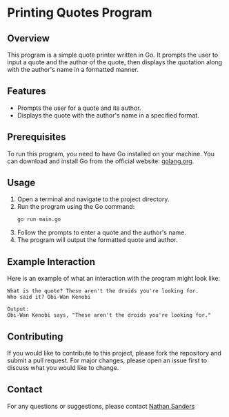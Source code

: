 # Printing Quotes Program

## Overview

This program is a simple quote printer written in Go. It prompts the user to input a quote and the author of the quote, then displays the quotation along with the author's name in a formatted manner.

## Features

- Prompts the user for a quote and its author.
- Displays the quote with the author's name in a specified format.

## Prerequisites

To run this program, you need to have Go installed on your machine. You can download and install Go from the official website: [golang.org](https://golang.org/).

## Usage

1. Open a terminal and navigate to the project directory.
2. Run the program using the Go command:
    ```sh
    go run main.go
    ```
3. Follow the prompts to enter a quote and the author's name.
4. The program will output the formatted quote and author.

## Example Interaction

Here is an example of what an interaction with the program might look like:

```
What is the quote? These aren't the droids you're looking for.
Who said it? Obi-Wan Kenobi

Output:
Obi-Wan Kenobi says, "These aren't the droids you're looking for."
```

## Contributing

If you would like to contribute to this project, please fork the repository and submit a pull request. For major changes, please open an issue first to discuss what you would like to change.


## Contact

For any questions or suggestions, please contact [Nathan Sanders](mailto:nathan.a.sanders2@gmail.com)
